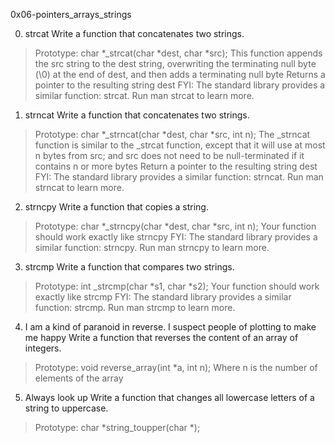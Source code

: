 
0x06-pointers_arrays_strings

0. strcat Write a function that concatenates two strings.
>Prototype: char *_strcat(char *dest, char *src);
>This function appends the src string to the dest string, overwriting the terminating null byte (\0) at the end of dest, and then adds a terminating null byte
>Returns a pointer to the resulting string dest
>FYI: The standard library provides a similar function: strcat. Run man strcat to learn more.

1. strncat Write a function that concatenates two strings.
>Prototype: char *_strncat(char *dest, char *src, int n);
>The _strncat function is similar to the _strcat function, except that
>it will use at most n bytes from src; and
>src does not need to be null-terminated if it contains n or more bytes
>Return a pointer to the resulting string dest
>FYI: The standard library provides a similar function: strncat. Run man strncat to learn more.

2. strncpy Write a function that copies a string.
>Prototype: char *_strncpy(char *dest, char *src, int n);
>Your function should work exactly like strncpy
>FYI: The standard library provides a similar function: strncpy. Run man strncpy to learn more.

3. strcmp Write a function that compares two strings.
>Prototype: int _strcmp(char *s1, char *s2);
>Your function should work exactly like strcmp
>FYI: The standard library provides a similar function: strcmp. Run man strcmp to learn more.

4. I am a kind of paranoid in reverse. I suspect people of plotting to make me happy Write a function that reverses the content of an array of integers.
>Prototype: void reverse_array(int *a, int n);
>Where n is the number of elements of the array

5. Always look up Write a function that changes all lowercase letters of a string to uppercase.
>Prototype: char *string_toupper(char *);
